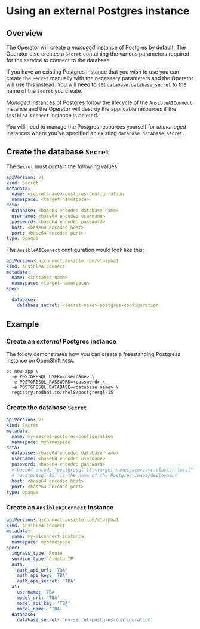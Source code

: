 # Using an external Postgres instance

## Overview

The Operator will create a _managed_ instance of Postgres by default. The Operator also creates a `Secret` containing the various parameters required for the service to connect to the database.

If you have an existing Postgres instance that you wish to use you can create the `Secret` manually with the necessary parameters and the Operator will use this instead. You will need to set `database.database_secret` to the name of the `Secret` you create.

_Managed_ instances of Postgres follow the lifecycle of the `AnsibleAIConnect` instance and the Operator will destroy the applicable resources if the `AnsibleAIConnect` instance is deleted.

You will need to manage the Postgres resources yourself for _unmanaged_ instances where you've specified an existing `database.database_secret`.

## Create the database `Secret`

The `Secret` must contain the following values:
```yaml
apiVersion: v1
kind: Secret
metadata:
  name: <secret-name>-postgres-configuration
  namespace: <target-namespace>
data:
  database: <base64 encoded database name>
  username: <base64 encoded username>
  password: <base64 encoded password>
  host: <base64 encoded host>
  port: <base64 encoded port>
type: Opaque
```
The `AnsibleAIConnect` configuration would look like this:
```yaml
apiVersion: aiconnect.ansible.com/v1alpha1
kind: AnsibleAIConnect
metadata:
  name: <instance-name>
  namespace: <target-namespace>
spec:
  ...
  database:
    database_secret: <secret-name>-postgres-configuration
```
## Example

### Create an _external_ Postgres instance

The follow demonstrates how you can create a freestanding Postgress instance on OpenShift `ROSA`.
```
oc new-app \
  -e POSTGRESQL_USER=<username> \
  -e POSTGRESQL_PASSWORD=<password> \
  -e POSTGRESQL_DATABASE=<database name> \
  registry.redhat.io/rhel8/postgresql-15
```
### Create the database `Secret`
```yaml
apiVersion: v1
kind: Secret
metadata:
  name: my-secret-postgres-configuration
  namespace: mynamespace
data:
  database: <base64 encoded database name>
  username: <base64 encoded username>
  password: <base64 encoded password>
  # base64 encode "postgresql-15.<target-namespace>.svc.cluster.local"
  # 'postgresql-15' is the name of the Postgres image/deployment
  host: <base64 encoded host>
  port: <base64 encoded port>
type: Opaque
```

### Create an `AnsibleAIConnect` instance
```yaml
apiVersion: aiconnect.ansible.com/v1alpha1
kind: AnsibleAIConnect
metadata:
  name: my-aiconnect-instance
  namespace: mynamespace
spec:
  ingress_type: Route
  service_type: ClusterIP
  auth:
    auth_api_url: 'TBA'
    auth_api_key: 'TBA'
    auth_api_secret: 'TBA'
  ai:
    username: 'TBA'
    model_url: 'TBA'
    model_api_key: 'TBA'
    model_name: 'TBA'
  database:
    database_secret: 'my-secret-postgres-configuration'
```